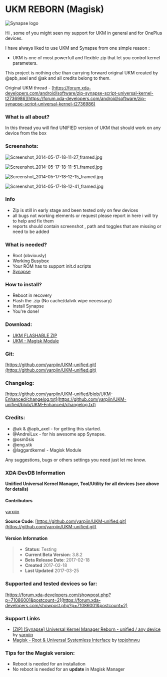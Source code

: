 # UKM REBORN (Magisk)

![Synapse logo](https://img.xda-cdn.com/GaXL_y1JB8STTK4pFTitRmFcZeI=/https%3A%2F%2Flh4.ggpht.com%2Fed5XjMyiltwErAFCohZ8cObQilX0aF9EIhQv9bydwGgBpC1a8tHI0zW2LRVxktu_dBc%3Dw300)

Hi , some of you might seen my support for UKM in general and for OnePlus devices.

I have always liked to use UKM and Synapse from one simple reason :

- UKM is one of most powerfull and flexible zip that let you control kernel parameters.

This project is nothing else than carrying forward original UKM created by @apb_axel and @ak and all credits belong to them.

Original UKM thread - [https://forum.xda-developers.com/android/software/zip-synapse-script-universal-kernel-t2736986](https://forum.xda-developers.com/android/software/zip-synapse-script-universal-kernel-t2736986)

### What is all about?

In this thread you will find UNIFIED version of UKM that should work on any device from the box

### Screenshots:

![Screenshot_2014-05-17-18-11-27_framed.jpg](https://s17.postimg.org/7i9v0com5/Screenshot_2014_05_17_18_11_27_framed.jpg)

![Screenshot_2014-05-17-18-11-51_framed.jpg](https://s17.postimg.org/m2qxv6jkt/Screenshot_2014_05_17_18_11_51_framed.jpg)

![Screenshot_2014-05-17-18-12-15_framed.jpg](https://s17.postimg.org/suhcy18kf/Screenshot_2014_05_17_18_12_15_framed.jpg)

![Screenshot_2014-05-17-18-12-41_framed.jpg](https://s17.postimg.org/rth48wrkv/Screenshot_2014_05_17_18_12_41_framed.jpg)

### Info

- Zip is still in early stage and been tested only on few devices
- all bugs not working elements or request please report in here i will try to help and fix them
- reports should contain screenshot , path and toggles that are missing or need to be added

### What is needed?

- Root (obviously)
- Working Busybox
- Your ROM has to support init.d scripts
- [Synapse](https://play.google.com/store/apps/details?id=com.af.synapse)

### How to install?

- Reboot in recovery
- Flash the .zip (No cache/dalvik wipe necessary)
- Install Synapse
- You're done!

### Download:

- [UKM FLASHABLE ZIP](https://www.androidfilehost.com/?w=files&flid=154993)
- [UKM - Magisk Module](https://github.com/yarpiin/magisk-UKM)

### Git:

[https://github.com/yarpiin/UKM-unified.git](https://github.com/yarpiin/UKM-unified.git)

### Changelog:

[https://github.com/yarpiin/UKM-unified/blob/UKM-Enhanced/changelog.txt](https://github.com/yarpiin/UKM-unified/blob/UKM-Enhanced/changelog.txt)

### Credits:

- @ak & @apb_axel - for getting this started.
- @AndreiLux - for his awesome app Synapse.
- @osm0sis
- @eng.stk
- @laggardkernel - Magisk Module

Any suggestions, bugs or others settings you need just let me know.

### XDA:DevDB Information

**Uniified Universal Kernel Manager, Tool/Utility for all devices (see above for details)**

#### Contributors

[yarpiin](https://forum.xda-developers.com/member.php?u=5288056)

**Source Code**: [https://github.com/yarpiin/UKM-unified.git](https://github.com/yarpiin/UKM-unified.git)


#### Version Information

> 
> - **Status**: Testing 
> - **Current Beta Version**: 3.8.2 
> - **Beta Release Date**: 2017-02-18 
> - **Created** 2017-02-18 
> - **Last Updated** 2017-03-25

### Supported and tested devices so far:

[https://forum.xda-developers.com/showpost.php?p=71086001&postcount=2](https://forum.xda-developers.com/showpost.php?p=71086001&postcount=2)

### Support Links

- [\[ZIP\] \[Synapse\] Universal Kernel Manager Reborn - unified / any device](https://forum.xda-developers.com/android/software/zip-ukm-reborn-unified-t3558888) by [yarpiin](https://forum.xda-developers.com/member.php?u=5288056)
- [Magisk - Root & Universal Systemless Interface](http://forum.xda-developers.com/apps/magisk/official-magisk-v7-universal-systemless-t3473445) by [topjohnwu](http://forum.xda-developers.com/member.php?u=4470081)

### Tips for the Magisk version:
- Reboot is needed for an installation
- No reboot is needed for an **update** in Magisk Manager
